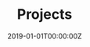 ---
date: "2019-01-01T00:00:00Z"
summary: Projects I have worked on
title: Projects
type: widget_page
---
